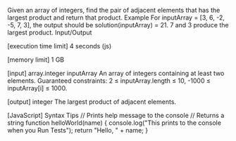 Given an array of integers, find the pair of adjacent elements that has the largest product and return that product.
Example
For inputArray = [3, 6, -2, -5, 7, 3], the output should be
solution(inputArray) = 21.
7 and 3 produce the largest product.
Input/Output


[execution time limit] 4 seconds (js)


[memory limit] 1 GB


[input] array.integer inputArray
An array of integers containing at least two elements.
Guaranteed constraints:
2 ≤ inputArray.length ≤ 10,
-1000 ≤ inputArray[i] ≤ 1000.


[output] integer
The largest product of adjacent elements.


[JavaScript] Syntax Tips
// Prints help message to the console
// Returns a string
function helloWorld(name) {
    console.log("This prints to the console when you Run Tests");
    return "Hello, " + name;
}


